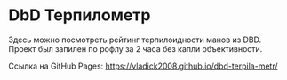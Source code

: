 # DbD Терпилометр

Здесь можно посмотреть рейтинг терпилоидности манов из DBD. Проект был запилен по рофлу за 2 часа без капли объективности.

Ссылка на GitHub Pages: https://vladick2008.github.io/dbd-terpila-metr/
